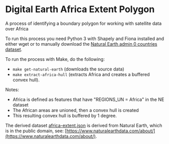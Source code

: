 # Digital Earth Africa Extent Polygon

A process of identifying a boundary polygon for working with satellite data over Africa

To run this process you need Python 3 with Shapely and Fiona installed and either wget or 
to manually download the [Natural Earth admin 0 countries dataset](https://www.naturalearthdata.com/http//www.naturalearthdata.com/download/10m/cultural/ne_10m_admin_0_countries.zip).

To run the process with Make, do the following:

- `make get-natural-earth`  (downloads the source data)
- `make extract-africa-hull` (extracts Africa and creates a buffered convex hull).

Notes:

- Africa is defined as features that have "REGIONS_UN = Africa" in the NE dataset
- The African areas are unioned, then a convex hull is created
- This resulting convex hull is buffered by 1 degree.

The derived dataset [africa-extent.json](africa-extent.json) is derived from Natural Earth, which is in the public domain, see: [https://www.naturalearthdata.com/about/](https://www.naturalearthdata.com/about/).
